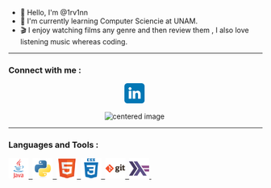 - :call_me_hand: Hello, I'm @1rv1nn
- :grimacing: I'm currently learning Computer Sciencie at UNAM.
- :clapper: I enjoy watching films any genre and then review them , I also love listening music whereas coding.
---
### Connect with me :
<div>
<center>
   <p style="text-align:center;"> <href="https://www.linkedin.com/in/irvin-gonz%C3%A1lez-8335b9242">  <img src="https://github.com/edent/SuperTinyIcons/blob/master/images/svg/linkedin.svg" title="Linkedin"  alt="centered image" width="40" height="40"/>&nbsp;
   </p>
   <p style="text-align:center;"> <href="https://boxd.it/3saYT"> <img src="https://camo.githubusercontent.com/8e0d352911730ab5892f17718f3b09ea0361da891c6e09f3a3d85bb0a725b2fa/68747470733a2f2f612e6c74726278642e636f6d2f6c6f676f732f6c6574746572626f78642d646563616c2d646f74732d706f732d7267622d35303070782e706e67" title="Letterbox"  alt="centered image" width="40" height="40"/>&nbsp;
   </p>
 </center>   
</div>

---
### Languages and Tools :
<div>
   <a href="https://www.java.com/es/"> <img src="https://github.com/devicons/devicon/blob/master/icons/java/java-original-wordmark.svg" title="Java" alt="Java" width="40" height="40"/>&nbsp;
   </a>
   <a href="https://www.python.org/"> <img src="https://github.com/devicons/devicon/blob/master/icons/python/python-original.svg" title="Python" **alt="Python" width="40" height="40"/>&nbsp;
   </a>
   <a href="https://www.w3.org/html/"> <img src="https://github.com/devicons/devicon/blob/master/icons/html5/html5-original.svg" title="HTML5" alt="HTML" width="40" height="40"/>&nbsp;
   </a>
   <a href="https://www.w3schools.com/css/"> <img src="https://github.com/devicons/devicon/blob/master/icons/css3/css3-plain-wordmark.svg"  title="CSS3" alt="CSS" width="40" height="40"/>&nbsp;
   </a>
   <a href="https://git-scm.com/"> <img src="https://github.com/devicons/devicon/blob/master/icons/git/git-original-wordmark.svg" title="Git" **alt="Git" width="40" height="40"/>&nbsp;
   </a>
   <a href="https://www.haskell.org/"> <img src="https://github.com/devicons/devicon/blob/master/icons/haskell/haskell-original.svg" title="Haskell" **alt="Haskell" width="40" height="40"/>&nbsp;
   </a> 
</div>



